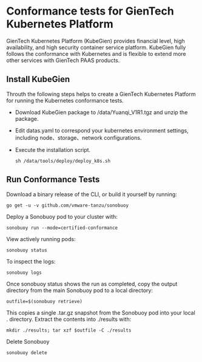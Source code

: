 # Conformance tests for GienTech Kubernetes Platform
GienTech Kubernetes Platform (KubeGien) provides financial level, high availability, and high security container service platform. KubeGien fully follows the conformance with Kubernetes and is flexible to extend more other services with GienTech PAAS products.
## Install KubeGien
Throuth the following steps helps to create a GienTech Kubernetes Platform for running the Kubernetes conformance tests.
- Download KubeGien package to /data/Yuanqi_V1R1.tgz and unzip the package.
- Edit datas.yaml to correspond your kubernetes environment settings, including node、storage、network configurations.
- Execute the installation script.
  
   `sh /data/tools/deploy/deploy_k8s.sh`
## Run Conformance Tests
Download a binary release of the CLI, or build it yourself by running:

`go get -u -v github.com/vmware-tanzu/sonobuoy`

Deploy a Sonobuoy pod to your cluster with:

`sonobuoy run --mode=certified-conformance`

View actively running pods:

`sonobuoy status`

To inspect the logs:

`sonobuoy logs`

Once sonobuoy status shows the run as completed, copy the output directory from the main Sonobuoy pod to a local directory:

`outfile=$(sonobuoy retrieve)`

This copies a single .tar.gz snapshot from the Sonobuoy pod into your local . directory. Extract the contents into ./results with:

`mkdir ./results; tar xzf $outfile -C ./results`

Delete Sonobuoy

`sonobuoy delete`

